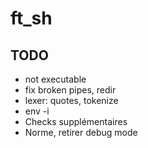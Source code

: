 # ft_sh

## TODO

- not executable
- fix broken pipes, redir
- lexer: quotes, tokenize
- env -i
- Checks supplémentaires
- Norme, retirer debug mode
